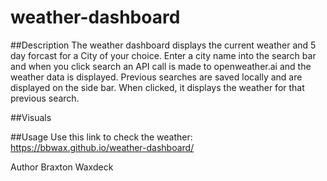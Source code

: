 # weather-dashboard

##Description
The weather dashboard displays the current weather and 5 day forcast for a City of your choice. Enter a city name into the search bar and when you click search an API call is made to openweather.ai and the weather data is displayed. Previous searches are saved locally and are displayed on the side bar. When clicked, it displays the weather for that previous search. 

##Visuals

##Usage
Use this link to check the weather: https://bbwax.github.io/weather-dashboard/

Author
Braxton Waxdeck
